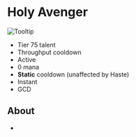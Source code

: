 # Holy Avenger

![Tooltip]()

- Tier 75 talent
- Throughput cooldown
- Active
- 0 mana
- **Static** cooldown (unaffected by Haste)
- Instant
- GCD

## About

-
